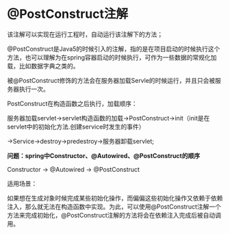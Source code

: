 # @PostConstruct注解

该注解可以实现在运行工程时，自动运行该注解下的方法；

@PostConstruct是Java5的时候引入的注解，指的是在项目启动的时候执行这个方法，也可以理解为在spring容器启动的时候执行，可作为一些数据的常规化加载，比如数据字典之类的。

被@PostConstruct修饰的方法会在服务器加载Servle的时候运行，并且只会被服务器执行一次。

PostConstruct在构造函数之后执行，加载顺序：

服务器加载servlet->servlet构造函数的加载->PostConstruct->init（init是在servlet中的初始化方法.创建service时发生的事件）

->Service->destroy->predestroy->服务器卸载servlet;

**问题：spring中Constructor、@Autowired、@PostConstruct的顺序**

Constructor -> @Autowired -> @PostConstruct   

适用场景：

如果想在生成对象时候完成某些初始化操作，而偏偏这些初始化操作又依赖于依赖注入，那么就无法在构造函数中实现。为此，可以使用@PostConstruct注解一个方法来完成初始化，@PostConstruct注解的方法将会在依赖注入完成后被自动调用。
